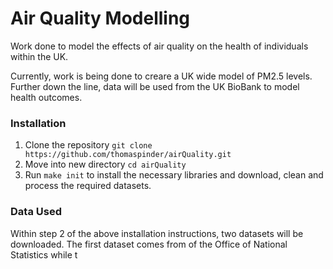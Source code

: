 # Air Quality Modelling

Work done to model the effects of air quality on the health of individuals within the UK.

Currently, work is being done to creare a UK wide model of PM2.5 levels. Further down the line, data will be used from the UK BioBank to model health outcomes.

### Installation

1. Clone the repository ```git clone https://github.com/thomaspinder/airQuality.git```
2. Move into new directory ```cd airQuality```
3. Run ```make init``` to install the necessary libraries and download, clean and process the required datasets.

### Data Used

Within step 2 of the above installation instructions, two datasets will be downloaded. The first dataset comes from of the Office of National Statistics while t